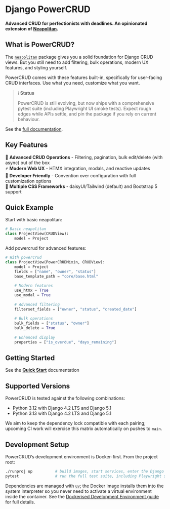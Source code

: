 # Django PowerCRUD

**Advanced CRUD for perfectionists with deadlines. An opinionated extension of [Neapolitan](https://github.com/carltongibson/neapolitan).**

## What is PowerCRUD?

The [`neapolitan`](https://github.com/carltongibson/neapolitan/) package gives you a solid foundation for Django CRUD views. But you still need to add filtering, bulk operations, modern UX features, and styling yourself.

PowerCRUD comes with these features built-in, specifically for user-facing CRUD interfaces. Use what you need, customize what you want.

> ℹ️ **Status**
> 
> PowerCRUD is still evolving, but now ships with a comprehensive pytest suite (including Playwright UI smoke tests). Expect rough edges while APIs settle, and pin the package if you rely on current behaviour.

See the [full documentation](https://doctor-cornelius.github.io/django-powercrud/).

## Key Features

🎯 **Advanced CRUD Operations** - Filtering, pagination, bulk edit/delete (with async) out of the box  
⚡ **Modern Web UX** - HTMX integration, modals, and reactive updates  
🔧 **Developer Friendly** - Convention over configuration with full customization options  
🎨 **Multiple CSS Frameworks** - daisyUI/Tailwind (default) and Bootstrap 5 support  

## Quick Example

Start with basic neapolitan:

```python
# Basic neapolitan
class ProjectView(CRUDView):
    model = Project
```

Add powercrud for advanced features:

```python
# With powercrud
class ProjectView(PowerCRUDMixin, CRUDView):
    model = Project
    fields = ["name", "owner", "status"]
    base_template_path = "core/base.html"
    
    # Modern features
    use_htmx = True
    use_modal = True
    
    # Advanced filtering
    filterset_fields = ["owner", "status", "created_date"]
    
    # Bulk operations
    bulk_fields = ["status", "owner"]
    bulk_delete = True
    
    # Enhanced display
    properties = ["is_overdue", "days_remaining"]
```

## Getting Started

See the **[Quick Start](https://doctor-cornelius.github.io/django-powercrud/getting_started/)** documentation

## Supported Versions

PowerCRUD is tested against the following combinations:

- Python 3.12 with Django 4.2 LTS and Django 5.1
- Python 3.13 with Django 4.2 LTS and Django 5.1

We aim to keep the dependency lock compatible with each pairing; upcoming CI work will exercise this matrix automatically on pushes to `main`.

## Development Setup

PowerCRUD’s development environment is Docker-first. From the project root:

```bash
./runproj up          # build images, start services, enter the Django container
pytest                # run the full test suite, including Playwright smoke tests
```

Dependencies are managed with [`uv`](https://github.com/astral-sh/uv); the Docker image installs them into the system interpreter so you never need to activate a virtual environment inside the container. See the [Dockerised Development Environment guide](https://doctor-cornelius.github.io/django-powercrud/reference/dockerised_dev/) for full details.
